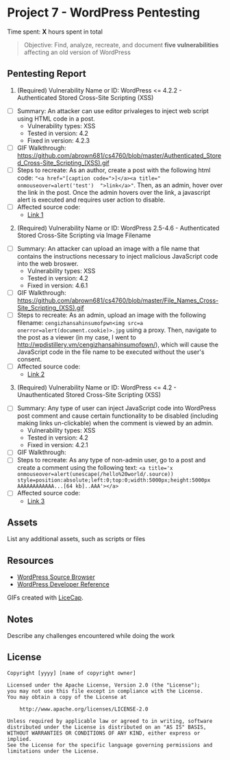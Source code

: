 # Project 7 - WordPress Pentesting

Time spent: **X** hours spent in total

> Objective: Find, analyze, recreate, and document **five vulnerabilities** affecting an old version of WordPress

## Pentesting Report

1. (Required) Vulnerability Name or ID: WordPress <= 4.2.2 - Authenticated Stored Cross-Site Scripting (XSS)
  - [ ] Summary: An attacker can use editor privaleges to inject web script using HTML code in a post.
    - Vulnerability types: XSS
    - Tested in version: 4.2
    - Fixed in version: 4.2.3
  - [ ] GIF Walkthrough: https://github.com/abrown681/cs4760/blob/master/Authenticated_Stored_Cross-Site_Scripting_(XSS).gif
  - [ ] Steps to recreate: As an author, create a post with the following html code: `"<a href="[caption code=">]</a><a title=" onmouseover=alert('test')  ">link</a>"`. Then, as an admin, hover over the link in the post. Once the admin hovers over the link, a javascript alert is executed and requires user action to disable.
  - [ ] Affected source code: 
    - [Link 1](https://klikki.fi/adv/wordpress3.html)
2. (Required) Vulnerability Name or ID: WordPress 2.5-4.6 - Authenticated Stored Cross-Site Scripting via Image Filename
  - [ ] Summary: An attacker can upload an image with a file name that contains the instructions necessary to inject malicious JavaScript code into the web broswer.
    - Vulnerability types: XSS
    - Tested in version: 4.2
    - Fixed in version: 4.6.1
  - [ ] GIF Walkthrough: https://github.com/abrown681/cs4760/blob/master/File_Names_Cross-Site_Scripting_(XSS).gif
  - [ ] Steps to recreate: As an admin, upload an image with the following filename: `cengizhansahinsumofpwn<img src=a onerror=alert(document.cookie)>.jpg` using a proxy. Then, navigate to the post as a viewer (in my case, I went to http://wpdistillery.vm/cengizhansahinsumofpwn/), which will cause the JavaScript code in the file name to be executed without the user's consent.
  - [ ] Affected source code:
    - [Link 2](https://sumofpwn.nl/advisory/2016/persistent_cross_site_scripting_vulnerability_in_wordpress_due_to_unsafe_processing_of_file_names.html)
3. (Required) Vulnerability Name or ID: WordPress <= 4.2 - Unauthenticated Stored Cross-Site Scripting (XSS)
  - [ ] Summary: Any type of user can inject JavaScript code into WordPress post comment and cause certain functionality to be disabled (including making links un-clickable) when the comment is viewed by an admin.
    - Vulnerability types: XSS
    - Tested in version: 4.2
    - Fixed in version: 4.2.1
  - [ ] GIF Walkthrough: 
  - [ ] Steps to recreate: As any type of non-admin user, go to a post and create a comment using the following text: `<a title='x onmouseover=alert(unescape(/hello%20world/.source)) style=position:absolute;left:0;top:0;width:5000px;height:5000px  AAAAAAAAAAAA...[64 kb]..AAA'></a>`
  - [ ] Affected source code:
    - [Link 3](https://klikki.fi/adv/wordpress2.html)

## Assets

List any additional assets, such as scripts or files

## Resources

- [WordPress Source Browser](https://core.trac.wordpress.org/browser/)
- [WordPress Developer Reference](https://developer.wordpress.org/reference/)

GIFs created with [LiceCap](http://www.cockos.com/licecap/).

## Notes

Describe any challenges encountered while doing the work

## License

    Copyright [yyyy] [name of copyright owner]

    Licensed under the Apache License, Version 2.0 (the "License");
    you may not use this file except in compliance with the License.
    You may obtain a copy of the License at

        http://www.apache.org/licenses/LICENSE-2.0

    Unless required by applicable law or agreed to in writing, software
    distributed under the License is distributed on an "AS IS" BASIS,
    WITHOUT WARRANTIES OR CONDITIONS OF ANY KIND, either express or implied.
    See the License for the specific language governing permissions and
    limitations under the License.
